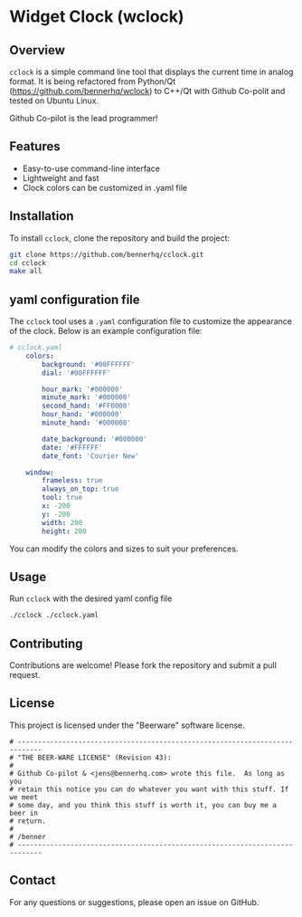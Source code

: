 # Widget Clock (wclock)

## Overview
`cclock` is a simple command line tool that displays the current time in analog format. 
It is being refactored from Python/Qt (https://github.com/bennerhq/wclock) to C++/Qt 
with Github Co-polit and tested on Ubuntu Linux.

Github Co-pilot is the lead programmer!

## Features
- Easy-to-use command-line interface
- Lightweight and fast
- Clock colors can be customized in .yaml file

## Installation
To install `cclock`, clone the repository and build the project:

```bash
git clone https://github.com/bennerhq/cclock.git
cd cclock
make all
```

## yaml configuration file
The `cclock` tool uses a `.yaml` configuration file to customize the appearance of the clock. 
Below is an example configuration file:

```yaml
# cclock.yaml
    colors:
        background: '#00FFFFFF'
        dial: '#00FFFFFF'

        hour_mark: '#000000'
        minute_mark: '#000000'
        second_hand: '#FF0000'
        hour_hand: '#000000'
        minute_hand: '#000000'

        date_background: '#000000'
        date: '#FFFFFF'
        date_font: 'Courier New'

    window:
        frameless: true
        always_on_top: true
        tool: true
        x: -200
        y: -200
        width: 200
        height: 200
```

You can modify the colors and sizes to suit your preferences.

## Usage
Run `cclock` with the desired yaml config file

```bash
./cclock ./cclock.yaml
```

## Contributing
Contributions are welcome! Please fork the repository and submit a pull request.

## License
This project is licensed under the "Beerware" software license.

```
# ----------------------------------------------------------------------------
# "THE BEER-WARE LICENSE" (Revision 43):
#
# Github Co-pilot & <jens@bennerhq.com> wrote this file.  As long as you 
# retain this notice you can do whatever you want with this stuff. If we meet 
# some day, and you think this stuff is worth it, you can buy me a beer in 
# return.   
# 
# /benner
# ----------------------------------------------------------------------------
```

## Contact
For any questions or suggestions, please open an issue on GitHub.
